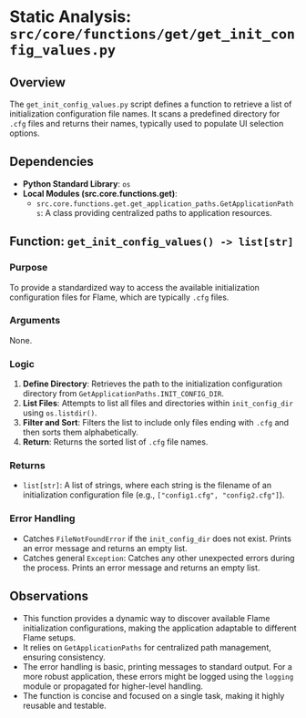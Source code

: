 # Static Analysis: `src/core/functions/get/get_init_config_values.py`

## Overview
The `get_init_config_values.py` script defines a function to retrieve a list of initialization configuration file names. It scans a predefined directory for `.cfg` files and returns their names, typically used to populate UI selection options.

## Dependencies
- **Python Standard Library**: `os`
- **Local Modules (src.core.functions.get)**:
    - `src.core.functions.get.get_application_paths.GetApplicationPaths`: A class providing centralized paths to application resources.

## Function: `get_init_config_values() -> list[str]`

### Purpose
To provide a standardized way to access the available initialization configuration files for Flame, which are typically `.cfg` files.

### Arguments
None.

### Logic
1.  **Define Directory**: Retrieves the path to the initialization configuration directory from `GetApplicationPaths.INIT_CONFIG_DIR`.
2.  **List Files**: Attempts to list all files and directories within `init_config_dir` using `os.listdir()`.
3.  **Filter and Sort**: Filters the list to include only files ending with `.cfg` and then sorts them alphabetically.
4.  **Return**: Returns the sorted list of `.cfg` file names.

### Returns
- `list[str]`: A list of strings, where each string is the filename of an initialization configuration file (e.g., `["config1.cfg", "config2.cfg"]`).

### Error Handling
- Catches `FileNotFoundError` if the `init_config_dir` does not exist. Prints an error message and returns an empty list.
- Catches general `Exception`: Catches any other unexpected errors during the process. Prints an error message and returns an empty list.

## Observations
- This function provides a dynamic way to discover available Flame initialization configurations, making the application adaptable to different Flame setups.
- It relies on `GetApplicationPaths` for centralized path management, ensuring consistency.
- The error handling is basic, printing messages to standard output. For a more robust application, these errors might be logged using the `logging` module or propagated for higher-level handling.
- The function is concise and focused on a single task, making it highly reusable and testable.
